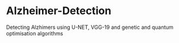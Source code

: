 # Alzheimer-Detection
Detecting Alzhimers using U-NET, VGG-19 and genetic and quantum optimisation algorithms
